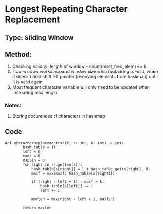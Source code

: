# Longest Repeating Character Replacement

## Type: Sliding Window

## Method:
1) Checking validity: length of window - count(most_freq_elem) <= k
2) How window works: expand window size whilst substring is valid, when it doesn't hold shift left pointer (removing elements from hashmap) until it is valid again
3) Most frequent character variable will only need to be updated when increasing max length

### Notes:
1) Storing occurences of characters in hashmap

## Code
```{py}
def characterReplacement(self, s: str, k: int) -> int:
        hash_table = {}
        left = 0
        maxf = 0
        maxlen = 0
        for right in range(len(s)):
            hash_table[s[right]] = 1 + hash_table.get(s[right], 0)
            maxf = max(maxf, hash_table[s[right]])

            if (right - left + 1) - maxf > k: 
                hash_table[s[left]] -= 1
                left += 1
            
            maxlen = max(right - left + 1, maxlen)

        return maxlen
```        
